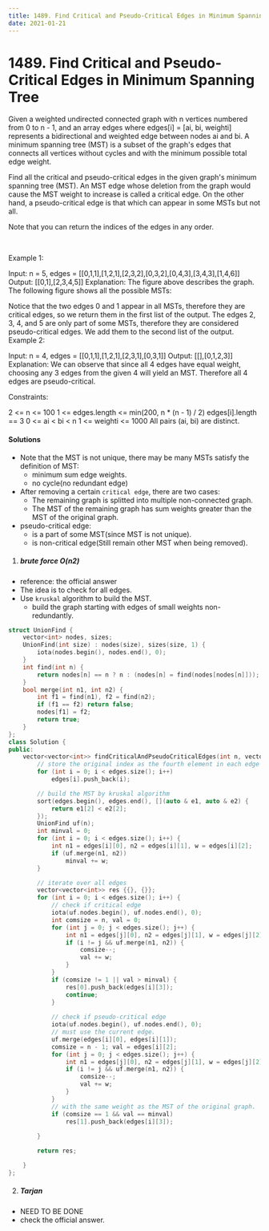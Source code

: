 ```yaml
---
title: 1489. Find Critical and Pseudo-Critical Edges in Minimum Spanning Tree
date: 2021-01-21
---
```


# 1489. Find Critical and Pseudo-Critical Edges in Minimum Spanning Tree

Given a weighted undirected connected graph with n vertices numbered from 0 to n - 1, and an array edges where edges[i] = [ai, bi, weighti] represents a bidirectional and weighted edge between nodes ai and bi. A minimum spanning tree (MST) is a subset of the graph's edges that connects all vertices without cycles and with the minimum possible total edge weight.

Find all the critical and pseudo-critical edges in the given graph's minimum spanning tree (MST). An MST edge whose deletion from the graph would cause the MST weight to increase is called a critical edge. On the other hand, a pseudo-critical edge is that which can appear in some MSTs but not all.

Note that you can return the indices of the edges in any order.

 

Example 1:



Input: n = 5, edges = [[0,1,1],[1,2,1],[2,3,2],[0,3,2],[0,4,3],[3,4,3],[1,4,6]]
Output: [[0,1],[2,3,4,5]]
Explanation: The figure above describes the graph.
The following figure shows all the possible MSTs:

Notice that the two edges 0 and 1 appear in all MSTs, therefore they are critical edges, so we return them in the first list of the output.
The edges 2, 3, 4, and 5 are only part of some MSTs, therefore they are considered pseudo-critical edges. We add them to the second list of the output.
Example 2:



Input: n = 4, edges = [[0,1,1],[1,2,1],[2,3,1],[0,3,1]]
Output: [[],[0,1,2,3]]
Explanation: We can observe that since all 4 edges have equal weight, choosing any 3 edges from the given 4 will yield an MST. Therefore all 4 edges are pseudo-critical.
 

Constraints:

2 <= n <= 100
1 <= edges.length <= min(200, n * (n - 1) / 2)
edges[i].length == 3
0 <= ai < bi < n
1 <= weighti <= 1000
All pairs (ai, bi) are distinct.


#### Solutions

- Note that the MST is not unique, there may be many MSTs satisfy the definition of MST:
    - minimum sum edge weights.
    - no cycle(no redundant edge)
- After removing a certain `critical edge`, there are two cases:
    - The remaining graph is splitted into multiple non-connected graph.
    - The MST of the remaining graph has sum weights greater than the MST of the original graph.
- pseudo-critical edge:
    - is a part of some MST(since MST is not unique).
    - is non-critical edge(Still remain other MST when being removed).

1. ##### brute force O(n2)

- reference: the official answer
- The idea is to check for all edges.
- Use `kruskal` algorithm to build the MST.
    - build the graph starting with edges of small weights non-redundantly.

```c++
struct UnionFind {
    vector<int> nodes, sizes;
    UnionFind(int size) : nodes(size), sizes(size, 1) {
        iota(nodes.begin(), nodes.end(), 0);
    }
    int find(int n) {
        return nodes[n] == n ? n : (nodes[n] = find(nodes[nodes[n]]));
    }
    bool merge(int n1, int n2) {
        int f1 = find(n1), f2 = find(n2);
        if (f1 == f2) return false;
        nodes[f1] = f2;
        return true;
    }
};
class Solution {
public:
    vector<vector<int>> findCriticalAndPseudoCriticalEdges(int n, vector<vector<int>>& edges) {
        // store the original index as the fourth element in each edge
        for (int i = 0; i < edges.size(); i++)
            edges[i].push_back(i);

        // build the MST by kruskal algorithm
        sort(edges.begin(), edges.end(), [](auto & e1, auto & e2) {
            return e1[2] < e2[2];
        });
        UnionFind uf(n);
        int minval = 0;
        for (int i = 0; i < edges.size(); i++) {
            int n1 = edges[i][0], n2 = edges[i][1], w = edges[i][2];
            if (uf.merge(n1, n2))
                minval += w;
        }

        // iterate over all edges
        vector<vector<int>> res {{}, {}};
        for (int i = 0; i < edges.size(); i++) {
            // check if critical edge
            iota(uf.nodes.begin(), uf.nodes.end(), 0);
            int comsize = n, val = 0;
            for (int j = 0; j < edges.size(); j++) {
                int n1 = edges[j][0], n2 = edges[j][1], w = edges[j][2];
                if (i != j && uf.merge(n1, n2)) {
                    comsize--;
                    val += w;
                }
            }
            if (comsize != 1 || val > minval) {
                res[0].push_back(edges[i][3]);
                continue;
            }
            
            // check if pseudo-critical edge
            iota(uf.nodes.begin(), uf.nodes.end(), 0);
            // must use the current edge.
            uf.merge(edges[i][0], edges[i][1]);
            comsize = n - 1; val = edges[i][2];
            for (int j = 0; j < edges.size(); j++) {
                int n1 = edges[j][0], n2 = edges[j][1], w = edges[j][2];
                if (i != j && uf.merge(n1, n2)) {
                    comsize--;
                    val += w;
                }
            }
            // with the same weight as the MST of the original graph.
            if (comsize == 1 && val == minval)
                res[1].push_back(edges[i][3]);
            
        }

        return res;

    }
};
```

2. ##### Tarjan

- NEED TO BE DONE
- check the official answer.